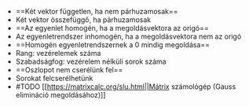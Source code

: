 - ==Két vektor független, ha nem párhuzamosak==
- Két vektor összefüggő, ha párhuzamosak
- ==Az egyenlet homogén, ha a megoldásvektora az origó==
- Az egyenletrendszer inhomogén, ha a megoldásvektora nem az origó
- ==Homogén egyenletrendszernek a 0 mindig megoldása==
- Rang: vezérelemek száma
- Szabadságfog: vezérelem nélküli sorok száma
- ==Oszlopot nem cserélünk fel==
- Sorokat felcserélhetünk
- #TODO 
[[https://matrixcalc.org/slu.html||Mátrix számológép (Gauss elimináció megoldásához)]]